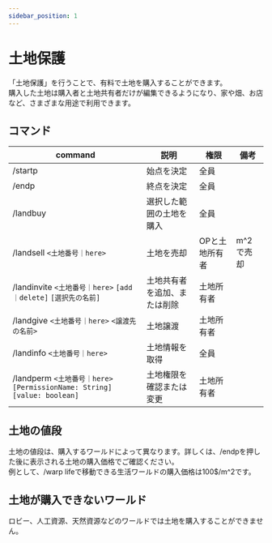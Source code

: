 ```yaml
---
sidebar_position: 1
---
```


# 土地保護

「土地保護」を行うことで、有料で土地を購入することができます。  
購入した土地は購入者と土地共有者だけが編集できるようになり、家や畑、お店など、さまざまな用途で利用できます。  

## コマンド

| command | 説明 | 権限 | 備考 |
| ---- | ---- | ---- | ---- |
| /startp | 始点を決定 | 全員 | |
| /endp | 終点を決定 | 全員 | |
| /landbuy | 選択した範囲の土地を購入 | 全員 | |
| /landsell `<土地番号｜here>` | 土地を売却 | OPと土地所有者 | m^2で売却 |
| /landinvite `<土地番号｜here>` `[add｜delete]` `[選択先の名前]` | 土地共有者を追加、または削除 | 土地所有者 | |
| /landgive `<土地番号｜here>` `<譲渡先の名前>` | 土地譲渡 | 土地所有者 | |
| /landinfo `<土地番号｜here>` | 土地情報を取得 | 全員　| |
| /landperm `<土地番号｜here>` `[PermissionName: String]`  `[value: boolean]` | 土地権限を確認または変更 | 土地所有者 |  |

## 土地の値段

土地の値段は、購入するワールドによって異なります。詳しくは、/endpを押した後に表示される土地の購入価格でご確認ください。  
例として、/warp lifeで移動できる生活ワールドの購入価格は100$/m^2です。

## 土地が購入できないワールド

ロビー、人工資源、天然資源などのワールドでは土地を購入することができません。
